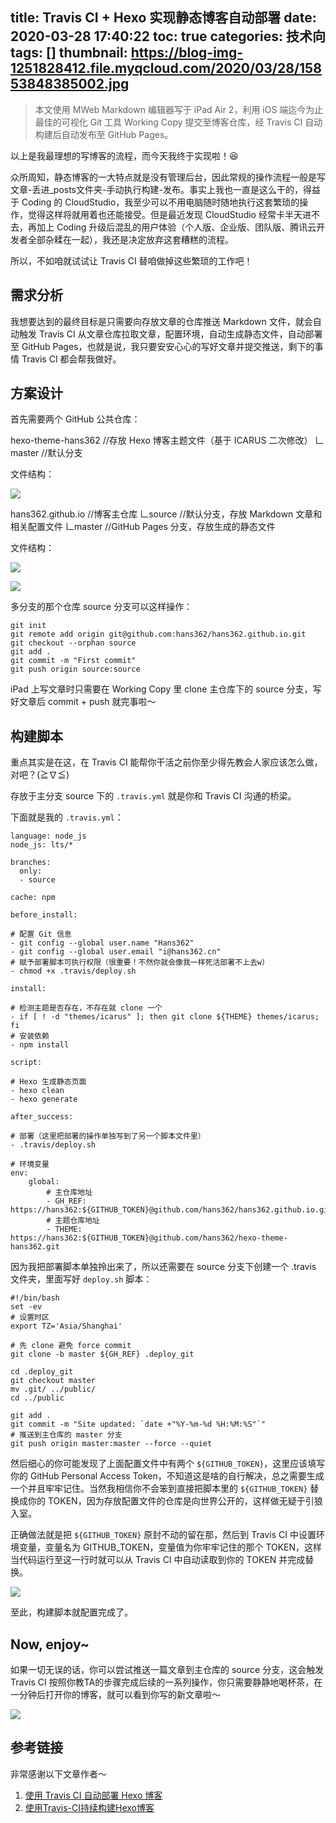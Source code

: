 title: Travis CI + Hexo 实现静态博客自动部署
date: 2020-03-28 17:40:22
toc: true
categories: 技术向
tags: []
thumbnail: https://blog-img-1251828412.file.myqcloud.com/2020/03/28/15853848385002.jpg
---
> 本文使用 MWeb Markdown 编辑器写于 iPad Air 2，利用 iOS 端迄今为止最佳的可视化 Git 工具 Working Copy 提交至博客仓库，经 Travis CI 自动构建后自动发布至 GitHub Pages。

以上是我最理想的写博客的流程，而今天我终于实现啦！😆

众所周知，静态博客的一大特点就是没有管理后台，因此常规的操作流程一般是写文章-丢进_posts文件夹-手动执行构建-发布。事实上我也一直是这么干的，得益于 Coding 的 CloudStudio，我至少可以不用电脑随时随地执行这套繁琐的操作，觉得这样将就用着也还能接受。但是最近发现 CloudStudio 经常卡半天进不去，再加上 Coding 升级后混乱的用户体验（个人版、企业版、团队版、腾讯云开发者全部杂糅在一起），我还是决定放弃这套糟糕的流程。

所以，不如咱就试试让 Travis CI 替咱做掉这些繁琐的工作吧！

<!--more-->

## 需求分析

我想要达到的最终目标是只需要向存放文章的仓库推送 Markdown 文件，就会自动触发 Travis CI 从文章仓库拉取文章，配置环境，自动生成静态文件，自动部署至 GitHub Pages，也就是说，我只要安安心心的写好文章并提交推送，剩下的事情 Travis CI 都会帮我做好。

## 方案设计

首先需要两个 GitHub 公共仓库：

hexo-theme-hans362 //存放 Hexo 博客主题文件（基于 ICARUS 二次修改）
𠃊master //默认分支

文件结构：

![](https://blog-img-1251828412.file.myqcloud.com/2020/03/28/15853825237235.jpg)

hans362.github.io //博客主仓库
𠃊source //默认分支，存放 Markdown 文章和相关配置文件
𠃊master //GitHub Pages 分支，存放生成的静态文件

文件结构：

![](https://blog-img-1251828412.file.myqcloud.com/2020/03/28/15853825371753.jpg)

![](https://blog-img-1251828412.file.myqcloud.com/2020/03/28/15853825532780.jpg)

多分支的那个仓库 source 分支可以这样操作：

```
git init
git remote add origin git@github.com:hans362/hans362.github.io.git
git checkout --orphan source
git add .
git commit -m "First commit"
git push origin source:source
```

iPad 上写文章时只需要在 Working Copy 里 clone 主仓库下的 source 分支，写好文章后 commit + push 就完事啦～

## 构建脚本

重点其实是在这，在 Travis CI 能帮你干活之前你至少得先教会人家应该怎么做，对吧？(≧∇≦)

存放于主分支 source 下的 `.travis.yml` 就是你和 Travis CI 沟通的桥梁。

下面就是我的 `.travis.yml`：

```
language: node_js
node_js: lts/*

branches:
  only:
  - source

cache: npm

before_install:

# 配置 Git 信息
- git config --global user.name "Hans362"
- git config --global user.email "i@hans362.cn"
# 赋予部署脚本可执行权限（很重要！不然你就会像我一样死活部署不上去w）
- chmod +x .travis/deploy.sh

install:

# 检测主题是否存在，不存在就 clone 一个
- if [ ! -d "themes/icarus" ]; then git clone ${THEME} themes/icarus; fi
# 安装依赖
- npm install

script:

# Hexo 生成静态页面
- hexo clean
- hexo generate

after_success:

# 部署（这里把部署的操作单独写到了另一个脚本文件里）
- .travis/deploy.sh

# 环境变量
env:
    global:
        # 主仓库地址
        - GH_REF: https://hans362:${GITHUB_TOKEN}@github.com/hans362/hans362.github.io.git
        # 主题仓库地址
        - THEME: https://hans362:${GITHUB_TOKEN}@github.com/hans362/hexo-theme-hans362.git
```

因为我把部署脚本单独拎出来了，所以还需要在 source 分支下创建一个 .travis 文件夹，里面写好 `deploy.sh` 脚本：

```
#!/bin/bash
set -ev
# 设置时区
export TZ='Asia/Shanghai'

# 先 clone 避免 force commit
git clone -b master ${GH_REF} .deploy_git

cd .deploy_git
git checkout master
mv .git/ ../public/
cd ../public

git add .
git commit -m "Site updated: `date +"%Y-%m-%d %H:%M:%S"`"
# 推送到主仓库的 master 分支
git push origin master:master --force --quiet
```

然后细心的你可能发现了上面配置文件中有两个 `${GITHUB_TOKEN}`，这里应该填写你的 GitHub Personal Access Token，不知道这是啥的自行解决，总之需要生成一个并且牢牢记住。当然我相信你不会笨到直接把脚本里的 `${GITHUB_TOKEN}` 替换成你的 TOKEN，因为存放配置文件的仓库是向世界公开的，这样做无疑于引狼入室。

正确做法就是把 `${GITHUB_TOKEN}` 原封不动的留在那，然后到 Travis CI 中设置环境变量，变量名为 GITHUB_TOKEN，变量值为你牢牢记住的那个 TOKEN，这样当代码运行至这一行时就可以从 Travis CI 中自动读取到你的 TOKEN 并完成替换。

![](https://blog-img-1251828412.file.myqcloud.com/2020/03/28/15853840923226.jpg)

至此，构建脚本就配置完成了。

## Now, enjoy~

如果一切无误的话，你可以尝试推送一篇文章到主仓库的 source 分支，这会触发 Travis CI 按照你教TA的步骤完成后续的一系列操作，你只需要静静地喝杯茶，在一分钟后打开你的博客，就可以看到你写的新文章啦～

![](https://blog-img-1251828412.file.myqcloud.com/2020/03/28/15853843896828.jpg)

## 参考链接

非常感谢以下文章作者～

1. [使用 Travis CI 自动部署 Hexo 博客](https://printempw.github.io/deploy-hexo-blog-automatically-with-travis-ci/)
2. [使用Travis-CI持续构建Hexo博客](https://www.jianshu.com/p/f8fb2d949c95)